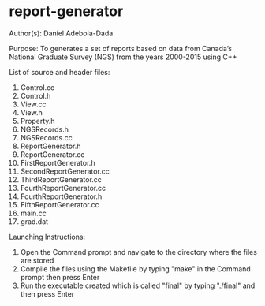 # report-generator

Author(s): Daniel Adebola-Dada

Purpose: To  generates a set of reports based on data from Canada’s National Graduate Survey (NGS)
         from the years 2000-2015 using C++

List of source and header files:
1. Control.cc
2. Control.h
3. View.cc
4. View.h
5. Property.h
6. NGSRecords.h
7. NGSRecords.cc
8. ReportGenerator.h
9. ReportGenerator.cc
10. FirstReportGenerator.h
11. SecondReportGenerator.cc
12. ThirdReportGenerator.cc
13. FourthReportGenerator.cc
14. FourthReportGenerator.h
15. FifthReportGenerator.cc
16. main.cc
17. grad.dat


Launching Instructions:
1. Open the Command prompt and navigate to the directory where the files are stored
2. Compile the files using the Makefile by typing "make" in the Command prompt then press Enter
3. Run the executable created which is called "final" by typing "./final" and then press Enter
